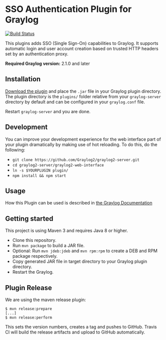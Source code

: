 # SSO Authentication Plugin for Graylog

[![Build Status](https://travis-ci.org/Graylog2/graylog-plugin-auth-sso.svg?branch=master)](https://travis-ci.org/Graylog2/graylog-plugin-auth-sso)

This plugins adds SSO (Single Sign-On) capabilities to Graylog. It supports automatic login and user account creation based on trusted HTTP headers set by an authentication proxy.


**Required Graylog version:** 2.1.0 and later

Installation
------------

[Download the plugin](https://github.com/Graylog2/graylog-plugin-auth-sso/releases)
and place the `.jar` file in your Graylog plugin directory. The plugin directory
is the `plugins/` folder relative from your `graylog-server` directory by default
and can be configured in your `graylog.conf` file.

Restart `graylog-server` and you are done.

Development
-----------

You can improve your development experience for the web interface part of your plugin
dramatically by making use of hot reloading. To do this, do the following:

* `git clone https://github.com/Graylog2/graylog2-server.git`
* `cd graylog2-server/graylog2-web-interface`
* `ln -s $YOURPLUGIN plugin/`
* `npm install && npm start`

Usage
-----

How this Plugin can be used is described in [the Graylog Documentation](http://docs.graylog.org/en/2.1/pages/users_and_roles/external_auth.html#single-sign-on)


Getting started
---------------

This project is using Maven 3 and requires Java 8 or higher.

* Clone this repository.
* Run `mvn package` to build a JAR file.
* Optional: Run `mvn jdeb:jdeb` and `mvn rpm:rpm` to create a DEB and RPM package respectively.
* Copy generated JAR file in target directory to your Graylog plugin directory.
* Restart the Graylog.

Plugin Release
--------------

We are using the maven release plugin:

```
$ mvn release:prepare
[...]
$ mvn release:perform
```

This sets the version numbers, creates a tag and pushes to GitHub. Travis CI will build the release artifacts and upload to GitHub automatically.
